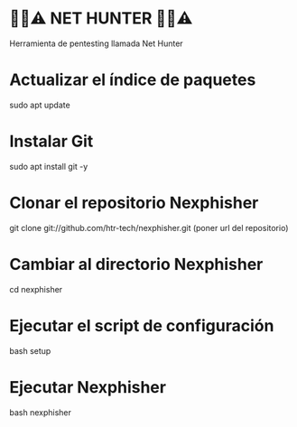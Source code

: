 # 🔐📶⚠️ NET HUNTER 🔐📶⚠️
 Herramienta de pentesting llamada Net Hunter

# Actualizar el índice de paquetes
sudo apt update

# Instalar Git
sudo apt install git -y

# Clonar el repositorio Nexphisher
git clone git://github.com/htr-tech/nexphisher.git  (poner url del repositorio)

# Cambiar al directorio Nexphisher
cd nexphisher

# Ejecutar el script de configuración
bash setup

# Ejecutar Nexphisher
bash nexphisher
